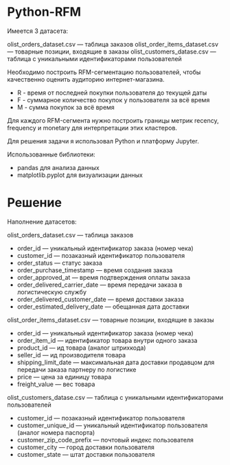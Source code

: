 # Python-RFM

Имеется 3 датасета:

olist_orders_dataset.csv — таблица заказов
olist_order_items_dataset.csv — товарные позиции, входящие в заказы
olist_customers_datase.csv — таблица с уникальными идентификаторами пользователей

Необходимо построить RFM-сегментацию пользователей, чтобы качественно оценить аудиторию интернет-магазина.

- R - время от последней покупки пользователя до текущей даты
- F - суммарное количество покупок у пользователя за всё время
- M - сумма покупок за всё время

Для каждого RFM-сегмента нужно построить границы метрик recency, frequency и monetary для интерпретации этих кластеров.

Для решения задачи я использовал Python и платформу Jupyter.

Использованные библиотеки:

- pandas для анализа данных
- matplotlib.pyplot для визуализации данных

# Решение

Наполнение датасетов:

olist_orders_dataset.csv —  таблица заказов
- order_id —  уникальный идентификатор заказа (номер чека)
- customer_id —  позаказный идентификатор пользователя
- order_status —  статус заказа
- order_purchase_timestamp —  время создания заказа
- order_approved_at —  время подтверждения оплаты заказа
- order_delivered_carrier_date —  время передачи заказа в логистическую службу
- order_delivered_customer_date —  время доставки заказа
- order_estimated_delivery_date —  обещанная дата доставки

olist_order_items_dataset.csv —  товарные позиции, входящие в заказы
- order_id —  уникальный идентификатор заказа (номер чека)
- order_item_id —  идентификатор товара внутри одного заказа
- product_id —  ид товара (аналог штрихкода)
- seller_id — ид производителя товара
- shipping_limit_date —  максимальная дата доставки продавцом для передачи заказа партнеру по логистике
- price —  цена за единицу товара
- freight_value —  вес товара

olist_customers_datase.csv — таблица с уникальными идентификаторами пользователей
- customer_id — позаказный идентификатор пользователя
- customer_unique_id —  уникальный идентификатор пользователя  (аналог номера паспорта)
- customer_zip_code_prefix —  почтовый индекс пользователя
- customer_city —  город доставки пользователя
- customer_state —  штат доставки пользователя
